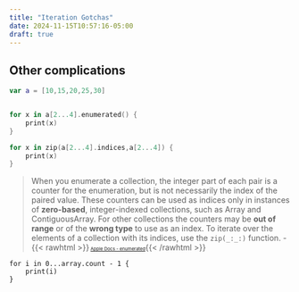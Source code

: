 ```yaml
---
title: "Iteration Gotchas"
date: 2024-11-15T10:57:16-05:00
draft: true
---
```


## Other complications

```swift
var a = [10,15,20,25,30]


for x in a[2...4].enumerated() {
    print(x)
}

for x in zip(a[2...4].indices,a[2...4]) {
    print(x)
}
```


> When you enumerate a collection, the integer part of each pair is a counter for the enumeration, but is not necessarily the index of the paired value. These counters can be used as indices only in instances of **zero-based**, integer-indexed collections, such as Array and ContiguousArray. For other collections the counters may be **out of range** or of the **wrong type** to use as an index. To iterate over the elements of a collection with its indices, use the `zip(_:_:)` function. - {{< rawhtml >}}<small><small><small> <a href="https://developer.apple.com/documentation/swift/array/enumerated()">Apple Docs - enumerated</a></small></small></small>{{< /rawhtml >}}



```
for i in 0...array.count - 1 {
    print(i)
}
```